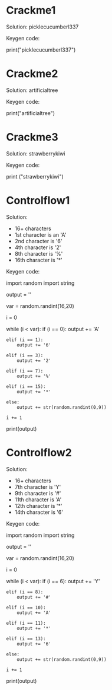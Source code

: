 # Crackme1
Solution: picklecucumberl337

Keygen code:

print("picklecucumberl337")


# Crackme2
Solution: artificialtree

Keygen code:

print("artificialtree")


# Crackme3
Solution: strawberrykiwi

Keygen code:

print ("strawberrykiwi")


# Controlflow1
Solution: 
* 16+ characters
* 1st character is an 'A'
* 2nd character is '6'
* 4th character is '2'
* 8th character is '%'
* 16th character is '*'

Keygen code:

import random
import string

output = ''

var = random.randint(16,20)

i = 0

while (i < var):
	if (i == 0):
		output += 'A'
		
	elif (i == 1):
		output += '6'
		
	elif (i == 3):
		output += '2'
	
	elif (i == 7):
		output += '%'
	
	elif (i == 15):
		output += '*'
	
	else:
		output += str(random.randint(0,9))
	
	i += 1
print(output)


# Controlflow2
Solution:
* 16+ characters
* 7th character is 'Y'
* 9th character is '#'
* 11th character is 'A'
* 12th character is '*'
* 14th character is '6'

Keygen code:

import random
import string

output = ''

var = random.randint(16,20)

i = 0

while (i < var):
	if (i == 6):
		output += 'Y'
		
	elif (i == 8):
		output += '#'
		
	elif (i == 10):
		output += 'A'
	
	elif (i == 11):
		output += '*'
	
	elif (i == 13):
		output += '6'
	
	else:
		output += str(random.randint(0,9))
	
	i += 1
print(output)
